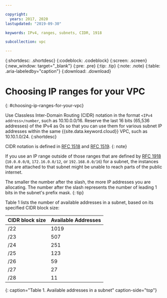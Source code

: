 ```yaml
---

copyright:
  years: 2017, 2020
lastupdated: "2019-09-30"

keywords: IPv4, ranges, subnets, CIDR, 1918

subcollection: vpc

---
```


{:shortdesc: .shortdesc}
{:codeblock: .codeblock}
{:screen: .screen}
{:new_window: target="_blank"}
{:pre: .pre}
{:tip: .tip}
{:note: .note}
{:table: .aria-labeledby="caption"}
{:download: .download}


# Choosing IP ranges for your VPC
{: #choosing-ip-ranges-for-your-vpc}

Use Classless Inter-Domain Routing (CIDR) notation in the format `<IPv4 address>/number`, such as 10.10.0.0/16. Reserve the last 16 bits (65,536 addresses) of the IPv4 as 0s so that you can use them for various subnet IP addresses within the same {{site.data.keyword.cloud}} VPC, such as 10.10.1.0/24.
{:shortdesc}

CIDR notation is defined in [RFC 1518](https://tools.ietf.org/html/rfc1518) and [RFC 1519](https://tools.ietf.org/html/rfc1519).
{: note}

If you use an IP range outside of those ranges that are defined by [RFC 1918](https://tools.ietf.org/html/rfc1918) (`10.0.0.0/8`, `172.16.0.0/12`, or `192.168.0.0/16`) for a subnet, the instances that are attached to that subnet might be unable to reach parts of the public internet.

The smaller the number after the slash, the more IP addresses you are allocating. The number after the slash represents the number of leading 1 bits in the subnet's prefix mask.
{: tip}

Table 1 lists the number of available addresses in a subnet, based on its specified CIDR block size:

| CIDR block size | Available Addresses |
| --------------- | ------------------- |
|      /22        |        1019         |
|      /23        |         507         |
|      /24        |         251         |
|      /25        |         123         |
|      /26        |          59         |
|      /27        |          27         |
|      /28        |          11         |
{: caption="Table 1. Available addresses in a subnet" caption-side="top"}
